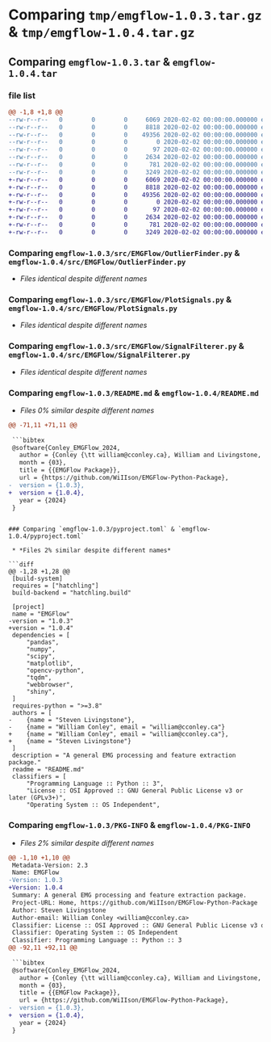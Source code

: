 # Comparing `tmp/emgflow-1.0.3.tar.gz` & `tmp/emgflow-1.0.4.tar.gz`

## Comparing `emgflow-1.0.3.tar` & `emgflow-1.0.4.tar`

### file list

```diff
@@ -1,8 +1,8 @@
--rw-r--r--   0        0        0     6069 2020-02-02 00:00:00.000000 emgflow-1.0.3/src/EMGFlow/OutlierFinder.py
--rw-r--r--   0        0        0     8818 2020-02-02 00:00:00.000000 emgflow-1.0.3/src/EMGFlow/PlotSignals.py
--rw-r--r--   0        0        0    49356 2020-02-02 00:00:00.000000 emgflow-1.0.3/src/EMGFlow/SignalFilterer.py
--rw-r--r--   0        0        0        0 2020-02-02 00:00:00.000000 emgflow-1.0.3/src/EMGFlow/__init__.py
--rw-r--r--   0        0        0       97 2020-02-02 00:00:00.000000 emgflow-1.0.3/.gitignore
--rw-r--r--   0        0        0     2634 2020-02-02 00:00:00.000000 emgflow-1.0.3/README.md
--rw-r--r--   0        0        0      781 2020-02-02 00:00:00.000000 emgflow-1.0.3/pyproject.toml
--rw-r--r--   0        0        0     3249 2020-02-02 00:00:00.000000 emgflow-1.0.3/PKG-INFO
+-rw-r--r--   0        0        0     6069 2020-02-02 00:00:00.000000 emgflow-1.0.4/src/EMGFlow/OutlierFinder.py
+-rw-r--r--   0        0        0     8818 2020-02-02 00:00:00.000000 emgflow-1.0.4/src/EMGFlow/PlotSignals.py
+-rw-r--r--   0        0        0    49356 2020-02-02 00:00:00.000000 emgflow-1.0.4/src/EMGFlow/SignalFilterer.py
+-rw-r--r--   0        0        0        0 2020-02-02 00:00:00.000000 emgflow-1.0.4/src/EMGFlow/__init__.py
+-rw-r--r--   0        0        0       97 2020-02-02 00:00:00.000000 emgflow-1.0.4/.gitignore
+-rw-r--r--   0        0        0     2634 2020-02-02 00:00:00.000000 emgflow-1.0.4/README.md
+-rw-r--r--   0        0        0      781 2020-02-02 00:00:00.000000 emgflow-1.0.4/pyproject.toml
+-rw-r--r--   0        0        0     3249 2020-02-02 00:00:00.000000 emgflow-1.0.4/PKG-INFO
```

### Comparing `emgflow-1.0.3/src/EMGFlow/OutlierFinder.py` & `emgflow-1.0.4/src/EMGFlow/OutlierFinder.py`

 * *Files identical despite different names*

### Comparing `emgflow-1.0.3/src/EMGFlow/PlotSignals.py` & `emgflow-1.0.4/src/EMGFlow/PlotSignals.py`

 * *Files identical despite different names*

### Comparing `emgflow-1.0.3/src/EMGFlow/SignalFilterer.py` & `emgflow-1.0.4/src/EMGFlow/SignalFilterer.py`

 * *Files identical despite different names*

### Comparing `emgflow-1.0.3/README.md` & `emgflow-1.0.4/README.md`

 * *Files 0% similar despite different names*

```diff
@@ -71,11 +71,11 @@
 
 ```bibtex
 @software{Conley_EMGFlow_2024,
   author = {Conley {\tt william@cconley.ca}, William and Livingstone, Steven R},
   month = {03},
   title = {{EMGFlow Package}},
   url = {https://github.com/WiIIson/EMGFlow-Python-Package},
-  version = {1.0.3},
+  version = {1.0.4},
   year = {2024}
 }
 ```
```

### Comparing `emgflow-1.0.3/pyproject.toml` & `emgflow-1.0.4/pyproject.toml`

 * *Files 2% similar despite different names*

```diff
@@ -1,28 +1,28 @@
 [build-system]
 requires = ["hatchling"]
 build-backend = "hatchling.build"
 
 [project]
 name = "EMGFlow"
-version = "1.0.3"
+version = "1.0.4"
 dependencies = [
     "pandas",
     "numpy",
     "scipy",
     "matplotlib",
     "opencv-python", 
     "tqdm",
     "webbrowser",
     "shiny",
 ]
 requires-python = ">=3.8"
 authors = [
-    {name = "Steven Livingstone"},
-    {name = "William Conley", email = "william@cconley.ca"}
+    {name = "William Conley", email = "william@cconley.ca"},
+    {name = "Steven Livingstone"}
 ]
 description = "A general EMG processing and feature extraction package."
 readme = "README.md"
 classifiers = [
     "Programming Language :: Python :: 3",
     "License :: OSI Approved :: GNU General Public License v3 or later (GPLv3+)",
     "Operating System :: OS Independent",
```

### Comparing `emgflow-1.0.3/PKG-INFO` & `emgflow-1.0.4/PKG-INFO`

 * *Files 2% similar despite different names*

```diff
@@ -1,10 +1,10 @@
 Metadata-Version: 2.3
 Name: EMGFlow
-Version: 1.0.3
+Version: 1.0.4
 Summary: A general EMG processing and feature extraction package.
 Project-URL: Home, https://github.com/WiIIson/EMGFlow-Python-Package
 Author: Steven Livingstone
 Author-email: William Conley <william@cconley.ca>
 Classifier: License :: OSI Approved :: GNU General Public License v3 or later (GPLv3+)
 Classifier: Operating System :: OS Independent
 Classifier: Programming Language :: Python :: 3
@@ -92,11 +92,11 @@
 
 ```bibtex
 @software{Conley_EMGFlow_2024,
   author = {Conley {\tt william@cconley.ca}, William and Livingstone, Steven R},
   month = {03},
   title = {{EMGFlow Package}},
   url = {https://github.com/WiIIson/EMGFlow-Python-Package},
-  version = {1.0.3},
+  version = {1.0.4},
   year = {2024}
 }
 ```
```

